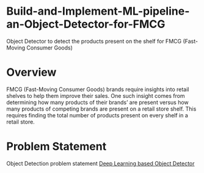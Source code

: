 # Build-and-Implement-ML-pipeline-an-Object-Detector-for-FMCG
Object Detector to detect the products present on the shelf for FMCG (Fast-Moving Consumer Goods)

# **Overview**

FMCG (Fast-Moving Consumer Goods) brands require insights into retail shelves to help them improve their sales. One such insight comes from determining how many products of their brands’ are present versus how many products of competing brands are present on a retail store shelf. This requires finding the total number of products present on every shelf in a retail store.


# **Problem Statement**

Object Detection problem statement [Deep Learning based Object Detector](https://drive.google.com/file/d/1yhqChbivg-N5C68uFkCJotf6y6Kr_ZsN/view)
